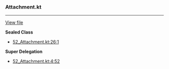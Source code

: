### Attachment.kt
---
[View file](files/52_Attachment.kt)

**Sealed Class**

 - [52_Attachment.kt:26:1](files/52_Attachment.kt#L26)

**Super Delegation**

 - [52_Attachment.kt:4:52](files/52_Attachment.kt#L4:)
